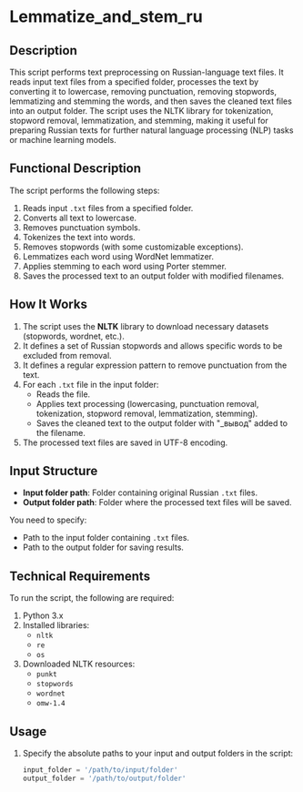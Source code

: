 # Lemmatize_and_stem_ru
## Description
This script performs text preprocessing on Russian-language text files. It reads input text files from a specified folder, processes the text by converting it to lowercase, removing punctuation, removing stopwords, lemmatizing and stemming the words, and then saves the cleaned text files into an output folder. The script uses the NLTK library for tokenization, stopword removal, lemmatization, and stemming, making it useful for preparing Russian texts for further natural language processing (NLP) tasks or machine learning models.

## Functional Description
The script performs the following steps:
1. Reads input `.txt` files from a specified folder.
2. Converts all text to lowercase.
3. Removes punctuation symbols.
4. Tokenizes the text into words.
5. Removes stopwords (with some customizable exceptions).
6. Lemmatizes each word using WordNet lemmatizer.
7. Applies stemming to each word using Porter stemmer.
8. Saves the processed text to an output folder with modified filenames.

## How It Works
1. The script uses the **NLTK** library to download necessary datasets (stopwords, wordnet, etc.).
2. It defines a set of Russian stopwords and allows specific words to be excluded from removal.
3. It defines a regular expression pattern to remove punctuation from the text.
4. For each `.txt` file in the input folder:
    - Reads the file.
    - Applies text processing (lowercasing, punctuation removal, tokenization, stopword removal, lemmatization, stemming).
    - Saves the cleaned text to the output folder with "_вывод" added to the filename.
5. The processed text files are saved in UTF-8 encoding.

## Input Structure
- **Input folder path**: Folder containing original Russian `.txt` files.
- **Output folder path**: Folder where the processed text files will be saved.

You need to specify:
- Path to the input folder containing `.txt` files.
- Path to the output folder for saving results.

## Technical Requirements
To run the script, the following are required:
1. Python 3.x
2. Installed libraries:
   - `nltk`
   - `re`
   - `os`
3. Downloaded NLTK resources:
   - `punkt`
   - `stopwords`
   - `wordnet`
   - `omw-1.4`

## Usage
1. Specify the absolute paths to your input and output folders in the script:
   ```python
   input_folder = '/path/to/input/folder'
   output_folder = '/path/to/output/folder'
